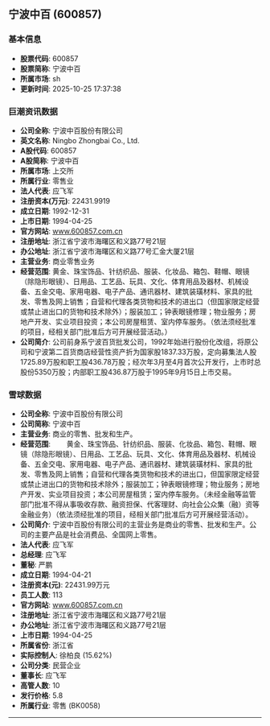 ## 宁波中百 (600857)

### 基本信息

- **股票代码**: 600857
- **股票简称**: 宁波中百
- **所属市场**: sh
- **更新时间**: 2025-10-25 17:37:38

### 巨潮资讯数据

- **公司全称**: 宁波中百股份有限公司
- **英文名称**: Ningbo Zhongbai Co., Ltd.
- **A股代码**: 600857
- **A股简称**: 宁波中百
- **所属市场**: 上交所
- **所属行业**: 零售业
- **法人代表**: 应飞军
- **注册资本(万元)**: 22431.9919
- **成立日期**: 1992-12-31
- **上市日期**: 1994-04-25
- **官方网站**: www.600857.com.cn
- **注册地址**: 浙江省宁波市海曙区和义路77号21层
- **办公地址**: 浙江省宁波市海曙区和义路77号汇金大厦21层
- **主营业务**: 商业零售业务
- **经营范围**: 黄金、珠宝饰品、针纺织品、服装、化妆品、箱包、鞋帽、眼镜（除隐形眼镜）、日用品、工艺品、玩具、文化、体育用品及器材、机械设备、五金交电、家用电器、电子产品、通讯器材、建筑装璜材料、家具的批发、零售及网上销售；自营和代理各类货物和技术的进出口（但国家限定经营或禁止进出口的货物和技术除外）；服装加工；钟表眼镜修理；物业服务；房地产开发、实业项目投资；本公司房屋租赁、室内停车服务。（依法须经批准的项目，经相关部门批准后方可开展经营活动。）
- **公司简介**: 公司前身系宁波百货批发公司，1992年始进行股份化改组，将原公司和宁波第二百货商店经营性资产折为国家股1837.33万股，定向募集法人股1725.89万股和职工股436.78万股；经次年3月至4月首次公开发行，上市时总股份5350万股；内部职工股436.87万股于1995年9月15日上市交易。

### 雪球数据

- **公司全称**: 宁波中百股份有限公司
- **公司简称**: 宁波中百
- **主营业务**: 商业的零售、批发和生产。
- **经营范围**: 　　黄金、珠宝饰品、针纺织品、服装、化妆品、箱包、鞋帽、眼镜（除隐形眼镜）、日用品、工艺品、玩具、文化、体育用品及器材、机械设备、五金交电、家用电器、电子产品、通讯器材、建筑装璜材料、家具的批发、零售及网上销售；自营和代理各类货物和技术的进出口，但国家限定经营或禁止进出口的货物和技术除外；服装加工；钟表眼镜修理；物业服务；房地产开发、实业项目投资；本公司房屋租赁；室内停车服务。（未经金融等监管部门批准不得从事吸收存款、融资担保、代客理财、向社会公众集（融）资等金融业务）（依法须经批准的项目，经相关部门批准后方可开展经营活动）。
- **公司简介**: 宁波中百股份有限公司的主营业务是商业的零售、批发和生产。公司的主要产品是社会消费品、全国网上零售。
- **法人代表**: 应飞军
- **总经理**: 应飞军
- **董秘**: 严鹏
- **成立日期**: 1994-04-21
- **注册资本(元)**: 22431.99万元
- **员工人数**: 113
- **官方网站**: www.600857.com.cn
- **注册地址**: 浙江省宁波市海曙区和义路77号21层
- **办公地址**: 浙江省宁波市海曙区和义路77号21层
- **上市日期**: 1994-04-25
- **所属省份**: 浙江省
- **实际控制人**: 徐柏良 (15.62%)
- **公司分类**: 民营企业
- **董事长**: 应飞军
- **高管人数**: 10
- **发行价格**: 5.8
- **所属行业**: 零售 (BK0058)

---